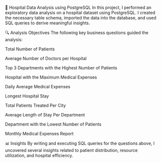 🏥 Hospital Data Analysis using PostgreSQL
In this project, I performed an exploratory data analysis on a hospital dataset using PostgreSQL. I created the necessary table schema, imported the data into the database, and used SQL queries to derive meaningful insights.

🔍 Analysis Objectives
The following key business questions guided the analysis:

Total Number of Patients

Average Number of Doctors per Hospital

Top 3 Departments with the Highest Number of Patients

Hospital with the Maximum Medical Expenses

Daily Average Medical Expenses

Longest Hospital Stay

Total Patients Treated Per City

Average Length of Stay Per Department

Department with the Lowest Number of Patients

Monthly Medical Expenses Report

📊 Insights
By writing and executing SQL queries for the questions above, I uncovered several insights related to patient distribution, resource utilization, and hospital efficiency.

